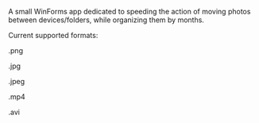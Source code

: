 A small WinForms app dedicated to speeding the action of moving photos between devices/folders, while organizing them by months.

Current supported formats:

.png

.jpg

.jpeg

.mp4

.avi
